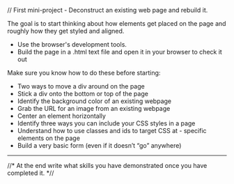 // First mini-project -
Deconstruct an existing web page and rebuild it. 

The goal is to start thinking about how elements get placed on the page and roughly how they get styled and aligned. 

* Use the browser's development tools.
* Build the page in a .html text file and open it in your browser to check it out 

Make sure you know how to do these before starting:
- Two ways to move a div around on the page
- Stick a div onto the bottom or top of the page
- Identify the background color of an existing webpage
- Grab the URL for an image from an existing webpage
- Center an element horizontally
- Identify three ways you can include your CSS styles in a page
- Understand how to use classes and ids to target CSS at - specific elements on the page
- Build a very basic form (even if it doesn’t “go” anywhere)

----

//* At the end write what skills you have demonstrated once you have completed it. *//